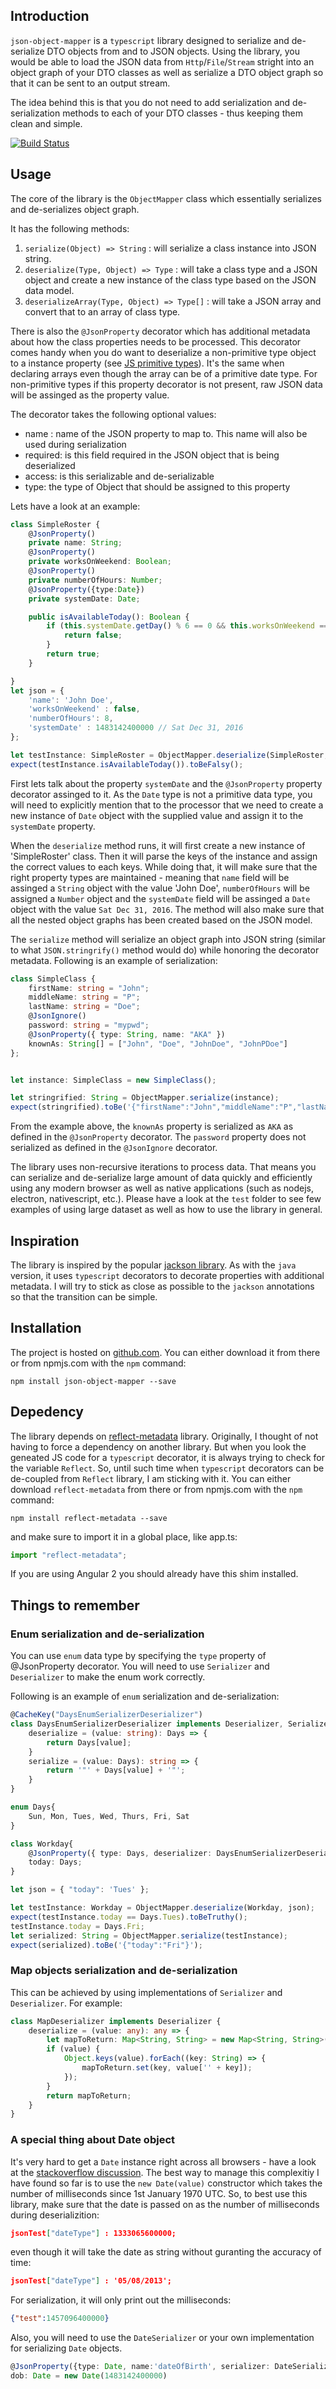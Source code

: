 ## Introduction
`json-object-mapper` is a `typescript` library designed to serialize and 
de-serialize DTO objects from and to JSON objects. Using the library, you would 
be able to load the JSON data from `Http`/`File`/`Stream` stright 
into an object graph of your DTO classes as well as serialize a DTO object graph 
so that it can be sent to an output stream. 

The idea behind this is that you do not need to add serialization and 
de-serialization methods to each of your DTO classes - thus keeping them clean 
and simple.

[![Build Status](https://travis-ci.org/shakilsiraj/json-object-mapper.svg?branch=master)](https://travis-ci.org/shakilsiraj/json-object-mapper)

## Usage

The core of the library is the `ObjectMapper` class which essentially serializes and
de-serializes object graph.

It has the following methods:


1. `serialize(Object) => String` : will serialize a class instance into JSON string.
2. `deserialize(Type, Object) => Type` : will take a class type and a JSON object
and create a new instance of the class type based on the JSON data model.
3. `deserializeArray(Type, Object) => Type[]` : will take a JSON array and convert that to an array of class type.

There is also the `@JsonProperty` decorator which has additional metadata about
how the class properties needs to be processed. This decorator comes handy when
you do want to deserialize a non-primitive type object to a instance property
(see [JS primitive types](https://developer.mozilla.org/en-US/docs/Web/JavaScript/Data_structures#Primitive_values)).
It's the same when declaring arrays even though the array can be of a primitive date type.
For non-primitive types if this property decorator is not present, raw JSON data
will be assinged as the property value.

The decorator takes the following optional values:
* name : name of the JSON property to map to. This name will also be used during serialization
* required: is this field required in the JSON object that is being deserialized
* access: is this serializable and de-serializable
* type: the type of Object that should be assigned to this property

Lets have a look at an example:

```typescript
class SimpleRoster {
    @JsonProperty()
    private name: String;
    @JsonProperty()
    private worksOnWeekend: Boolean;
    @JsonProperty()
    private numberOfHours: Number;
    @JsonProperty({type:Date})
    private systemDate: Date;

    public isAvailableToday(): Boolean {
        if (this.systemDate.getDay() % 6 == 0 && this.worksOnWeekend == false) {
            return false;
        }
        return true;
    }

}
let json = {
    'name': 'John Doe',
    'worksOnWeekend' : false,
    'numberOfHours': 8,
    'systemDate' : 1483142400000 // Sat Dec 31, 2016
};

let testInstance: SimpleRoster = ObjectMapper.deserialize(SimpleRoster, json);
expect(testInstance.isAvailableToday()).toBeFalsy();
```

First lets talk about the property `systemDate` and the `@JsonProperty` property decorator assinged 
to it. As the `Date` type is not a primitive data type, you will need to explicitly mention that 
to the processor that we need to create a new instance of `Date` object with the supplied value and
assign it to the `systemDate` property.

When the `deserialize` method runs, it will first create a new instance of 'SimpleRoster' class.
Then it will parse the keys of the instance and assign the correct values to 
each keys. While doing that, it will make sure that the right property types are maintained -
meaning that `name` field will be assinged a `String` object with the value 'John Doe', `numberOfHours` will be assigned
a `Number` object and the `systemDate` field will be assinged a `Date` object with the value
`Sat Dec 31, 2016`. The method will also make sure that all the nested object graphs has been
created based on the JSON model.

The `serialize` method will serialize an object graph into JSON string (similar to what `JSON.stringrify()`
method would do) while honoring the decorator metadata. Following is an example of serialization:

```typescript
class SimpleClass {
    firstName: string = "John";
    middleName: string = "P";
    lastName: string = "Doe";
    @JsonIgnore()
    password: string = "mypwd";
    @JsonProperty({ type: String, name: "AKA" })
    knownAs: String[] = ["John", "Doe", "JohnDoe", "JohnPDoe"]
};


let instance: SimpleClass = new SimpleClass();

let stringrified: String = ObjectMapper.serialize(instance);
expect(stringrified).toBe('{"firstName":"John","middleName":"P","lastName":"Doe","AKA":["John","Doe","JohnDoe","JohnPDoe"]}');
```

From the example above, the `knownAs` property is serialized as `AKA` as defined in the `@JsonProperty` 
decorator. The `password` property does not serialized as defined in the `@JsonIgnore` 
decorator.

The library uses non-recursive iterations to process data. That means you can 
serialize and de-serialize large amount of data quickly and efficiently using any 
modern browser as well as native applications (such as nodejs, electron, 
nativescript, etc.). Please have a look at the `test` folder to see few examples
of using large dataset as well as how to use the library in general. 


## Inspiration
The library is inspired by the popular [jackson library](http://wiki.fasterxml.com/JacksonHome).
As with the `java` version, it uses `typescript` decorators to decorate properties with additional metadata.
I will try to stick as close as possible to the `jackson` annotations so that the transition can be simple.

## Installation
The project is hosted on [github.com](https://github.com/shakilsiraj/json-object-mapper). You can either download it from there or from npmjs.com with the `npm` command:
```
npm install json-object-mapper --save
```
## Depedency
The library depends on [reflect-metadata](https://www.npmjs.com/package/reflect-metadata) library. 
Originally, I thought of not having to force a dependency on another library.
But when you look the geneated JS code for a `typescript` decorator, 
it is always trying to check for the variable `Reflect`. So, until such time when
`typescript` decorators can be de-coupled from `Reflect` library, I am sticking with it.
You can either download `reflect-metadata` from there or from npmjs.com with the `npm` command:
```
npm install reflect-metadata --save
```
and make sure to import it in a global place, like app.ts:
```typescript
import "reflect-metadata";
```
If you are using Angular 2 you should already have this shim installed.
## Things to remember
### Enum serialization and de-serialization
You can use `enum` data type by specifying the `type` property of @JsonProperty decorator.
You will need to use `Serializer` and `Deserializer` to make the enum work correctly.

Following is an example of `enum` serialization and de-serialization:

```typescript
@CacheKey("DaysEnumSerializerDeserializer")
class DaysEnumSerializerDeserializer implements Deserializer, Serializer{
    deserialize = (value: string): Days => {
        return Days[value];
    }
    serialize = (value: Days): string => {
        return '"' + Days[value] + '"';
    }
}

enum Days{
    Sun, Mon, Tues, Wed, Thurs, Fri, Sat
}  

class Workday{
    @JsonProperty({ type: Days, deserializer: DaysEnumSerializerDeserializer, serializer: DaysEnumSerializerDeserializer})
    today: Days;
}        

let json = { "today": 'Tues' };

let testInstance: Workday = ObjectMapper.deserialize(Workday, json);
expect(testInstance.today == Days.Tues).toBeTruthy();
testInstance.today = Days.Fri;
let serialized: String = ObjectMapper.serialize(testInstance);
expect(serialized).toBe('{"today":"Fri"}');

```

### Map objects serialization and de-serialization
This can be achieved by using implementations of `Serializer` and `Deserializer`. For example:

```typescript
class MapDeserializer implements Deserializer {
    deserialize = (value: any): any => {
        let mapToReturn: Map<String, String> = new Map<String, String>();
        if (value) {
            Object.keys(value).forEach((key: String) => {
                mapToReturn.set(key, value['' + key]);
            });
        }
        return mapToReturn;
    }
}

```

### A special thing about Date object
It's very hard to get a `Date` instance right across all browsers - 
have a look at the [stackoverflow discussion](http://stackoverflow.com/questions/2587345/why-does-date-parse-give-incorrect-results).
The best way to manage this complexitiy I have found so far is to use the 
`new Date(value)` constructor which takes the number of milliseconds since 
1st January 1970 UTC. So, to best use this library, make sure that the date is 
passed on as the number of milliseconds during deserializition:
```json
jsonTest["dateType"] : 1333065600000;
```
even though it will take the date as string without guranting the accuracy of time:
```json
jsonTest["dateType"] : '05/08/2013';
```
For serialization, it will only print out the milliseconds:
```json
{"test":1457096400000}
```
Also, you will need to use the `DateSerializer` or your own implementation for serializing `Date` objects. 
```typescript
@JsonProperty({type: Date, name:'dateOfBirth', serializer: DateSerializer})
dob: Date = new Date(1483142400000)
```

